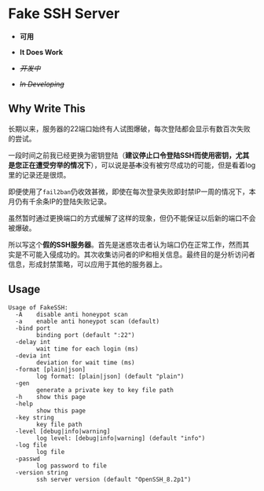 # Fake SSH Server

* __可用__
* __It Does Work__

* ~~_开发中_~~
* ~~_In Developing_~~

## Why Write This

长期以来，服务器的22端口始终有人试图爆破，每次登陆都会显示有数百次失败的尝试。

一段时间之前我已经更换为密钥登陆（**建议停止口令登陆SSH而使用密钥，尤其是您正在遭受穷举的情况下**），可以说是~~基本~~没有被穷尽成功的可能，但是看着log里的记录还是很烦。

即便使用了`fail2ban`仍收效甚微，即使在每次登录失败即封禁IP一周的情况下，本月仍有千余条IP的登陆失败记录。

虽然暂时通过更换端口的方式缓解了这样的现象，但仍不能保证以后新的端口不会被爆破。

所以写这个**假的SSH服务器**。首先是迷惑攻击者认为端口仍在正常工作，然而其实是不可能入侵成功的。其次收集访问者的IP和相关信息。最终目的是分析访问者信息，形成封禁策略，可以应用于其他的服务器上。

## Usage

```text
Usage of FakeSSH:
  -A	disable anti honeypot scan
  -a	enable anti honeypot scan (default)
  -bind port
    	binding port (default ":22")
  -delay int
    	wait time for each login (ms)
  -devia int
    	deviation for wait time (ms)
  -format [plain|json]
    	log format: [plain|json] (default "plain")
  -gen
    	generate a private key to key file path
  -h	show this page
  -help
    	show this page
  -key string
    	key file path
  -level [debug|info|warning]
    	log level: [debug|info|warning] (default "info")
  -log file
    	log file
  -passwd
    	log password to file
  -version string
    	ssh server version (default "OpenSSH_8.2p1")
```

